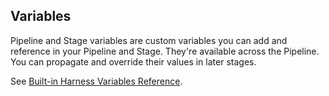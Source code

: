 ## Variables

Pipeline and Stage variables are custom variables you can add and reference in your Pipeline and Stage. They're available across the Pipeline. You can propagate and override their values in later stages.

See [Built-in Harness Variables Reference](../../../platform/12_Variables-and-Expressions/harness-variables.md).
